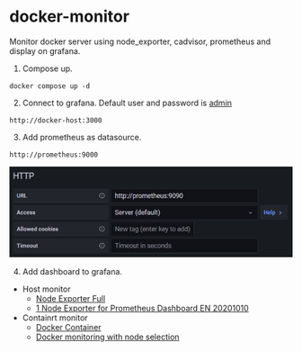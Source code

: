 # docker-monitor
Monitor docker server using node_exporter, cadvisor, prometheus and display on grafana.

1. Compose up.
```
docker compose up -d
```
2. Connect to grafana. Default user and password is [admin](https://grafana.com/docs/grafana/latest/administration/configuration/#admin_user)
```
http://docker-host:3000
```
3. Add prometheus as datasource.
```
http://prometheus:9000
```
![Datasource](document/datasource.png)

4. Add dashboard to grafana.
  - Host monitor
    - [Node Exporter Full](https://grafana.com/grafana/dashboards/1860)
    - [1 Node Exporter for Prometheus Dashboard EN 20201010](https://grafana.com/grafana/dashboards/11074)
  - Containrt monitor
    - [Docker Container](https://grafana.com/grafana/dashboards/11600)
    - [Docker monitoring with node selection](https://grafana.com/grafana/dashboards/8321)
